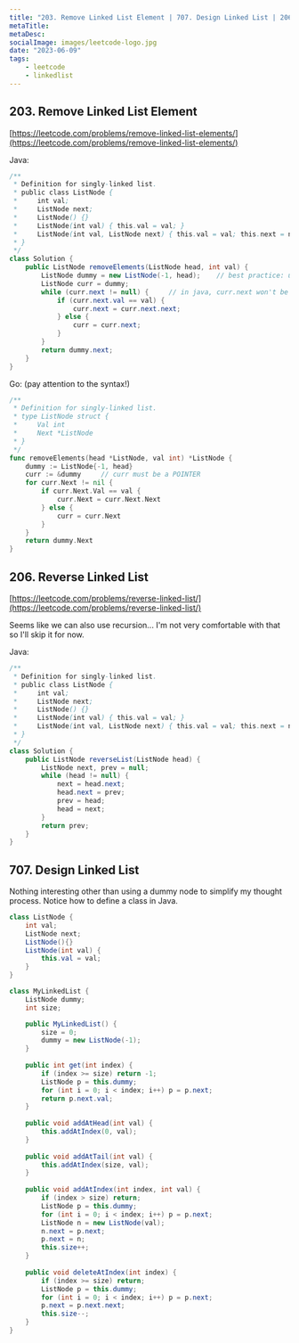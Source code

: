 ```yaml
---
title: "203. Remove Linked List Element | 707. Design Linked List | 206. Reverse Linked List"
metaTitle:
metaDesc:
socialImage: images/leetcode-logo.jpg
date: "2023-06-09"
tags:
    - leetcode
    - linkedlist
---
```


## 203. Remove Linked List Element
[https://leetcode.com/problems/remove-linked-list-elements/](https://leetcode.com/problems/remove-linked-list-elements/)

Java:
```java
/**
 * Definition for singly-linked list.
 * public class ListNode {
 *     int val;
 *     ListNode next;
 *     ListNode() {}
 *     ListNode(int val) { this.val = val; }
 *     ListNode(int val, ListNode next) { this.val = val; this.next = next; }
 * }
 */
class Solution {
    public ListNode removeElements(ListNode head, int val) {
        ListNode dummy = new ListNode(-1, head);    // best practice: use -1 as dummy node val
        ListNode curr = dummy;
        while (curr.next != null) {     // in java, curr.next won't be auto converted to bool. must do comparison explicitly.
            if (curr.next.val == val) {
                curr.next = curr.next.next;
            } else {
                curr = curr.next;
            }
        }
        return dummy.next;
    }
}
```

Go: (pay attention to the syntax!)
``` go
/**
 * Definition for singly-linked list.
 * type ListNode struct {
 *     Val int
 *     Next *ListNode
 * }
 */
func removeElements(head *ListNode, val int) *ListNode {
    dummy := ListNode{-1, head}
    curr := &dummy     // curr must be a POINTER
    for curr.Next != nil {
        if curr.Next.Val == val {
            curr.Next = curr.Next.Next
        } else {
            curr = curr.Next
        }
    }
    return dummy.Next
}
```

&NewLine;
&NewLine;

## 206. Reverse Linked List
[https://leetcode.com/problems/reverse-linked-list/](https://leetcode.com/problems/reverse-linked-list/)

Seems like we can also use recursion... I'm not very comfortable with that so I'll skip it for now.


Java:
```java
/**
 * Definition for singly-linked list.
 * public class ListNode {
 *     int val;
 *     ListNode next;
 *     ListNode() {}
 *     ListNode(int val) { this.val = val; }
 *     ListNode(int val, ListNode next) { this.val = val; this.next = next; }
 * }
 */
class Solution {
    public ListNode reverseList(ListNode head) {
        ListNode next, prev = null;
        while (head != null) {
            next = head.next;
            head.next = prev;
            prev = head;
            head = next;
        }
        return prev;
    }
}
```
&NewLine;
&NewLine;
## 707. Design Linked List

Nothing interesting other than using a dummy node to simplify my thought process. Notice how to define a class in Java.

```java
class ListNode {
    int val;
    ListNode next;
    ListNode(){}
    ListNode(int val) {
        this.val = val;
    }
}

class MyLinkedList {
    ListNode dummy;
    int size;

    public MyLinkedList() {
        size = 0;
        dummy = new ListNode(-1);
    }
    
    public int get(int index) {
        if (index >= size) return -1;
        ListNode p = this.dummy;
        for (int i = 0; i < index; i++) p = p.next;
        return p.next.val;
    }
    
    public void addAtHead(int val) {
        this.addAtIndex(0, val);
    }
    
    public void addAtTail(int val) {
        this.addAtIndex(size, val);
    }
    
    public void addAtIndex(int index, int val) {
        if (index > size) return;
        ListNode p = this.dummy;
        for (int i = 0; i < index; i++) p = p.next;
        ListNode n = new ListNode(val);
        n.next = p.next;
        p.next = n;
        this.size++;
    }
    
    public void deleteAtIndex(int index) {
        if (index >= size) return;
        ListNode p = this.dummy;
        for (int i = 0; i < index; i++) p = p.next;
        p.next = p.next.next;
        this.size--;
    }
}
```